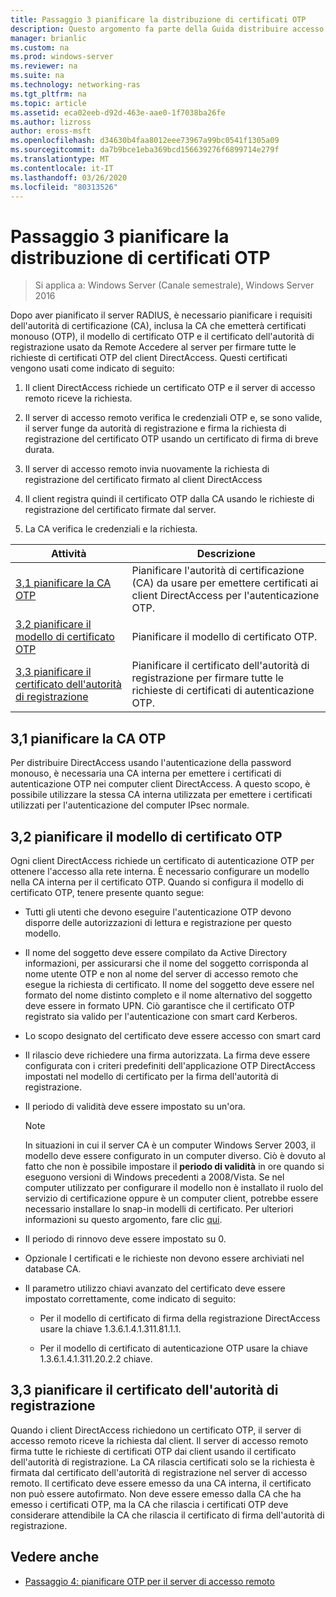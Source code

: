 ```yaml
---
title: Passaggio 3 pianificare la distribuzione di certificati OTP
description: Questo argomento fa parte della Guida distribuire accesso remoto con l'autenticazione OTP in Windows Server 2016.
manager: brianlic
ms.custom: na
ms.prod: windows-server
ms.reviewer: na
ms.suite: na
ms.technology: networking-ras
ms.tgt_pltfrm: na
ms.topic: article
ms.assetid: eca02eeb-d92d-463e-aae0-1f7038ba26fe
ms.author: lizross
author: eross-msft
ms.openlocfilehash: d34630b4faa8012eee73967a99bc0541f1305a09
ms.sourcegitcommit: da7b9bce1eba369bcd156639276f6899714e279f
ms.translationtype: MT
ms.contentlocale: it-IT
ms.lasthandoff: 03/26/2020
ms.locfileid: "80313526"
---
```

# <a name="step-3-plan-otp-certificate-deployment"></a>Passaggio 3 pianificare la distribuzione di certificati OTP

>Si applica a: Windows Server (Canale semestrale), Windows Server 2016

Dopo aver pianificato il server RADIUS, è necessario pianificare i requisiti dell'autorità di certificazione (CA), inclusa la CA che emetterà certificati monouso (OTP), il modello di certificato OTP e il certificato dell'autorità di registrazione usato da Remote Accedere al server per firmare tutte le richieste di certificati OTP del client DirectAccess. Questi certificati vengono usati come indicato di seguito:  
  
1.  Il client DirectAccess richiede un certificato OTP e il server di accesso remoto riceve la richiesta.  
  
2.  Il server di accesso remoto verifica le credenziali OTP e, se sono valide, il server funge da autorità di registrazione e firma la richiesta di registrazione del certificato OTP usando un certificato di firma di breve durata.  
  
3.  Il server di accesso remoto invia nuovamente la richiesta di registrazione del certificato firmato al client DirectAccess  
  
4.  Il client registra quindi il certificato OTP dalla CA usando le richieste di registrazione del certificato firmate dal server.  
  
5.  La CA verifica le credenziali e la richiesta.  
  
|Attività|Descrizione|  
|----|--------|  
|[3,1 pianificare la CA OTP](#bkmk_3_1_CA)|Pianificare l'autorità di certificazione (CA) da usare per emettere certificati ai client DirectAccess per l'autenticazione OTP.|  
|[3,2 pianificare il modello di certificato OTP](#bkmk_3_2_OTP_Cert)|Pianificare il modello di certificato OTP.|
|[3,3 pianificare il certificato dell'autorità di registrazione](#bkmk_33RACert)|Pianificare il certificato dell'autorità di registrazione per firmare tutte le richieste di certificati di autenticazione OTP.|

## <a name="31-plan-the-otp-ca"></a><a name="bkmk_3_1_CA"></a>3,1 pianificare la CA OTP  
Per distribuire DirectAccess usando l'autenticazione della password monouso, è necessaria una CA interna per emettere i certificati di autenticazione OTP nei computer client DirectAccess. A questo scopo, è possibile utilizzare la stessa CA interna utilizzata per emettere i certificati utilizzati per l'autenticazione del computer IPsec normale.  
  
## <a name="32-plan-the-otp-certificate-template"></a><a name="bkmk_3_2_OTP_Cert"></a>3,2 pianificare il modello di certificato OTP  
Ogni client DirectAccess richiede un certificato di autenticazione OTP per ottenere l'accesso alla rete interna. È necessario configurare un modello nella CA interna per il certificato OTP. Quando si configura il modello di certificato OTP, tenere presente quanto segue:  
  
-   Tutti gli utenti che devono eseguire l'autenticazione OTP devono disporre delle autorizzazioni di lettura e registrazione per questo modello.  
  
-   Il nome del soggetto deve essere compilato da Active Directory informazioni, per assicurarsi che il nome del soggetto corrisponda al nome utente OTP e non al nome del server di accesso remoto che esegue la richiesta di certificato. Il nome del soggetto deve essere nel formato del nome distinto completo e il nome alternativo del soggetto deve essere in formato UPN. Ciò garantisce che il certificato OTP registrato sia valido per l'autenticazione con smart card Kerberos.  
  
-   Lo scopo designato del certificato deve essere accesso con smart card  
  
-   Il rilascio deve richiedere una firma autorizzata. La firma deve essere configurata con i criteri predefiniti dell'applicazione OTP DirectAccess impostati nel modello di certificato per la firma dell'autorità di registrazione.  
  
-   Il periodo di validità deve essere impostato su un'ora.  
  
    > [!NOTE]  
    > In situazioni in cui il server CA è un computer Windows Server 2003, il modello deve essere configurato in un computer diverso. Ciò è dovuto al fatto che non è possibile impostare il **periodo di validità** in ore quando si eseguono versioni di Windows precedenti a 2008/Vista. Se nel computer utilizzato per configurare il modello non è installato il ruolo del servizio di certificazione oppure è un computer client, potrebbe essere necessario installare lo snap-in modelli di certificato. Per ulteriori informazioni su questo argomento, fare clic [qui](https://technet.microsoft.com/library/cc732445.aspx).  
  
-   Il periodo di rinnovo deve essere impostato su 0.  
  
-   Opzionale I certificati e le richieste non devono essere archiviati nel database CA.  
  
-   Il parametro utilizzo chiavi avanzato del certificato deve essere impostato correttamente, come indicato di seguito:  
  
    -   Per il modello di certificato di firma della registrazione DirectAccess usare la chiave 1.3.6.1.4.1.311.81.1.1.  
  
    -   Per il modello di certificato di autenticazione OTP usare la chiave 1.3.6.1.4.1.311.20.2.2 chiave.  
  
## <a name="33-plan-the-registration-authority-certificate"></a><a name="bkmk_33RACert"></a>3,3 pianificare il certificato dell'autorità di registrazione  
Quando i client DirectAccess richiedono un certificato OTP, il server di accesso remoto riceve la richiesta dal client. Il server di accesso remoto firma tutte le richieste di certificati OTP dai client usando il certificato dell'autorità di registrazione. La CA rilascia certificati solo se la richiesta è firmata dal certificato dell'autorità di registrazione nel server di accesso remoto. Il certificato deve essere emesso da una CA interna, il certificato non può essere autofirmato. Non deve essere emesso dalla CA che ha emesso i certificati OTP, ma la CA che rilascia i certificati OTP deve considerare attendibile la CA che rilascia il certificato di firma dell'autorità di registrazione.  
  
## <a name="see-also"></a><a name="BKMK_Links"></a>Vedere anche  
  
-   [Passaggio 4: pianificare OTP per il server di accesso remoto](Step-4-Plan-for-OTP-on-the-Remote-Access-Server.md)  
  


